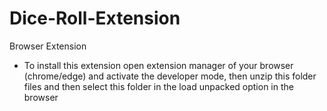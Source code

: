 # Dice-Roll-Extension
Browser Extension
- To install this extension open extension manager of your browser (chrome/edge) and activate the developer mode, then unzip this folder files and then select this folder in the load unpacked option in the browser 
